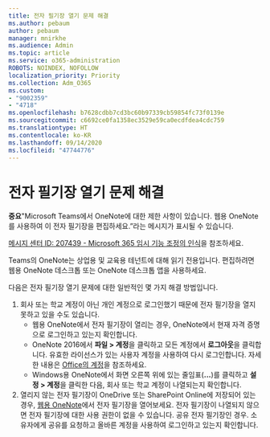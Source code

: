 ```yaml
---
title: 전자 필기장 열기 문제 해결
ms.author: pebaum
author: pebaum
manager: mnirkhe
ms.audience: Admin
ms.topic: article
ms.service: o365-administration
ROBOTS: NOINDEX, NOFOLLOW
localization_priority: Priority
ms.collection: Adm_O365
ms.custom:
- "9002359"
- "4718"
ms.openlocfilehash: b7628cdbb7cd3bc60b97339cb59854fc73f0139e
ms.sourcegitcommit: c6692ce0fa1358ec3529e59ca0ecdfdea4cdc759
ms.translationtype: HT
ms.contentlocale: ko-KR
ms.lasthandoff: 09/14/2020
ms.locfileid: "47744776"
---
```

# <a name="fix-issues-with-opening-notebooks"></a>전자 필기장 열기 문제 해결

**중요**"Microsoft Teams에서 OneNote에 대한 제한 사항이 있습니다. 웹용 OneNote를 사용하여 이 전자 필기장을 편집하세요.”라는 메시지가 표시될 수 있습니다.

[메시지 센터 ID: 207439 - Microsoft 365 임시 기능 조정의 인식](https://admin.microsoft.com/Adminportal/Home?source=applauncher#MessageCenter?id=MC207439)을 참조하세요.

Teams의 OneNote는 상업용 및 교육용 테넌트에 대해 읽기 전용입니다. 편집하려면 웹용 OneNote 데스크톱 또는 OneNote 데스크톱 앱을 사용하세요.

다음은 전자 필기장 열기 문제에 대한 일반적인 몇 가지 해결 방법입니다.

1. 회사 또는 학교 계정이 아닌 개인 계정으로 로그인했기 때문에 전자 필기장을 열지못하고 있을 수도 있습니다.
    - 웹용 OneNote에서 전자 필기장이 열리는 경우, OneNote에서 현재 자격 증명으로 로그인하고 있는지 확인합니다.
    - OneNote 2016에서 **파일 > 계정**을 클릭하고 모든 계정에서 **로그아웃**을 클릭합니다. 유효한 라이선스가 있는 사용자 계정을 사용하여 다시 로그인합니다. 자세한 내용은 [Office의 계정](https://support.office.com/article/accounts-in-office-628ea040-f265-49de-b986-be09c3ebf8a9)을 참조하세요. 
    - Windows용 OneNote에서 화면 오른쪽 위에 있는 줄임표(**...**)를 클릭하고 **설정 > 계정**을 클릭한 다음, 회사 또는 학교 계정이 나열되는지 확인합니다. 
2. 열리지 않는 전자 필기장이 OneDrive 또는 SharePoint Online에 저장되어 있는 경우, [웹용 OneNote](https://onenote.com)에서 전자 필기장을 열어보세요. 전자 필기장이 나열되지 않으면 전자 필기장에 대한 사용 권한이 없을 수 있습니다. 공유 전자 필기장인 경우. 소유자에게 공유를 요청하고 올바른 계정을 사용하여 로그인하고 있는지 확인합니다.
